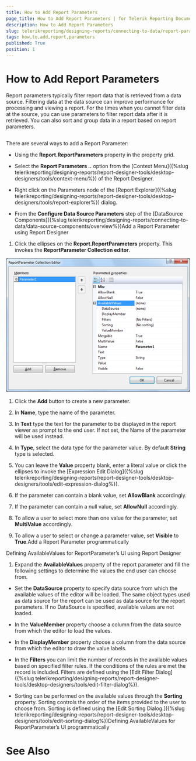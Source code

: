 ```yaml
---
title: How to Add Report Parameters
page_title: How to Add Report Parameters | for Telerik Reporting Documentation
description: How to Add Report Parameters
slug: telerikreporting/designing-reports/connecting-to-data/report-parameters/how-to-add-report-parameters
tags: how,to,add,report,parameters
published: True
position: 1
---
```


# How to Add Report Parameters



Report parameters typically filter report data that is retrieved from a data 
   source. Filtering data at the data source can improve performance for processing
   and viewing a report. For the times when you cannot filter data at the source, 
   you can use parameters to filter report data after it is retrieved. You can also
   sort and group data in a report based on report parameters.
   

## 

There are several ways to add a Report Parameter:
			

* Using the __Report.ReportParameters__   property in the property grid.

* Select the __Report Parameters ..__ option from the [Context Menu]({%slug telerikreporting/designing-reports/report-designer-tools/desktop-designers/tools/context-menu%})
of the Report Designer.

* Right click on the Parameters node of the [Report Explorer]({%slug telerikreporting/designing-reports/report-designer-tools/desktop-designers/tools/report-explorer%}) dialog.

* From the __Configure Data Source Parameters__
step of the [DataSource Components]({%slug telerikreporting/designing-reports/connecting-to-data/data-source-components/overview%})Add a Report Parameter using Report Designer

1. Click the ellipses on the __Report.ReportParameters__ 
				  property. This invokes the __ReportParameter Collection editor__.
					        
  ![](images/ReportParameterEditor.png)

1. Click the __Add__ button to create a new parameter.
				  

1. In __Name__, type the name of the parameter.

1. In __Text__ type the text for the parameter to be displayed 
				  in the report viewer as prompt to the end user. If not set, the Name of the parameter will be used instead.

1. In __Type__, select the data type for the parameter 
				  value. By default __String__ type is selected.

1. You can leave the __Value__ property
				  blank, enter a literal value or click the ellipses to invoke the 
				  [Expression Edit Dialog]({%slug telerikreporting/designing-reports/report-designer-tools/desktop-designers/tools/edit-expression-dialog%}).

1. If the parameter can contain a blank value, set __AllowBlank__ accordingly.

1. If the parameter can contain a null value, set __AllowNull__ accordingly.

1. To allow a user to select more than one value for the parameter, set __MultiValue__ accordingly.

1. To allow a user to select or change a parameter value, set __Visible__ to __True__.Add a Report Parameter programmatically

	



	

Defining AvailableValues for ReportParameter’s UI using Report Designer

1. Expand the __AvailableValues__ property
			of the report parameter and fill the following settings to determine 
			the values the end user can choose from.
			


* Set the __DataSource__ property to specify data source from which the available values of the editor 
		will be loaded. The same object types used as data source for the report can be used as data source for the report parameters.
If no DataSource is specified, available values are not loaded.

* In the __ValueMember__ property choose a column from the data source from which the editor to load the values.

* In the __DisplayMember__ property choose a column from the data source from which the editor to draw the value labels.

* In the __Filters__ you can limit the number of records in the available values based on specified filter rules. If the conditions of the rules are met the record is included. Filters are defined using the [Edit Filter Dialog]({%slug telerikreporting/designing-reports/report-designer-tools/desktop-designers/tools/edit-filter-dialog%}).

* Sorting can be performed on the available values through the
			__Sorting__ property. Sorting controls the order
			of the items provided to the user to choose from. Sorting is defined 
			using the [Edit Sorting Dialog.]({%slug telerikreporting/designing-reports/report-designer-tools/desktop-designers/tools/edit-sorting-dialog%})Defining AvailableValues for ReportParameter’s UI programmatically

	



	



# See Also
